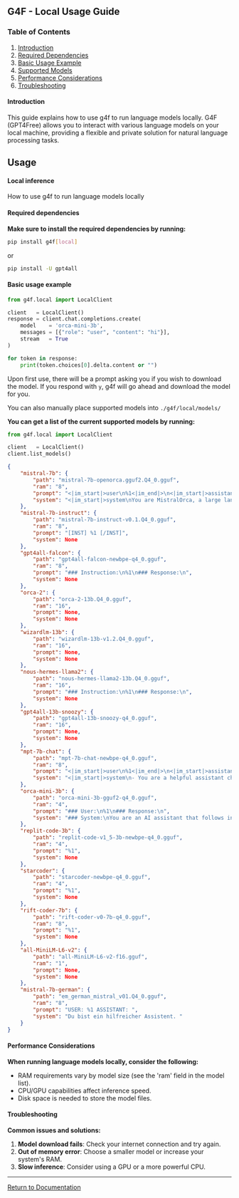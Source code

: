 ## G4F - Local Usage Guide
 

### Table of Contents
1. [Introduction](#introduction)
2. [Required Dependencies](#required-dependencies)
3. [Basic Usage Example](#basic-usage-example)
4. [Supported Models](#supported-models)
5. [Performance Considerations](#performance-considerations)
6. [Troubleshooting](#troubleshooting)

#### Introduction
This guide explains how to use g4f to run language models locally. G4F (GPT4Free) allows you to interact with various language models on your local machine, providing a flexible and private solution for natural language processing tasks.

## Usage
 
#### Local inference
How to use g4f to run language models locally
  
#### Required dependencies
**Make sure to install the required dependencies by running:**
```bash
pip install g4f[local]
```
or
```bash
pip install -U gpt4all
```

  

#### Basic usage example 
```python
from g4f.local import LocalClient

client   = LocalClient()
response = client.chat.completions.create(
    model    = 'orca-mini-3b',
    messages = [{"role": "user", "content": "hi"}],
    stream   = True
)

for token in response:
    print(token.choices[0].delta.content or "")
```

Upon first use, there will be a prompt asking you if you wish to download the model. If you respond with `y`, g4f will go ahead and download the model for you.

You can also manually place supported models into `./g4f/local/models/`
  

**You can get a list of the current supported models by running:**
```python
from g4f.local import LocalClient

client   = LocalClient()
client.list_models()
``` 

```json
{
    "mistral-7b": {
        "path": "mistral-7b-openorca.gguf2.Q4_0.gguf",
        "ram": "8",
        "prompt": "<|im_start|>user\n%1<|im_end|>\n<|im_start|>assistant\n",
        "system": "<|im_start|>system\nYou are MistralOrca, a large language model trained by Alignment Lab AI. For multi-step problems, write out your reasoning for each step.\n<|im_end|>"
    },
    "mistral-7b-instruct": {
        "path": "mistral-7b-instruct-v0.1.Q4_0.gguf",
        "ram": "8",
        "prompt": "[INST] %1 [/INST]",
        "system": None
    },
    "gpt4all-falcon": {
        "path": "gpt4all-falcon-newbpe-q4_0.gguf",
        "ram": "8",
        "prompt": "### Instruction:\n%1\n### Response:\n",
        "system": None
    },
    "orca-2": {
        "path": "orca-2-13b.Q4_0.gguf",
        "ram": "16",
        "prompt": None,
        "system": None
    },
    "wizardlm-13b": {
        "path": "wizardlm-13b-v1.2.Q4_0.gguf",
        "ram": "16",
        "prompt": None,
        "system": None
    },
    "nous-hermes-llama2": {
        "path": "nous-hermes-llama2-13b.Q4_0.gguf",
        "ram": "16",
        "prompt": "### Instruction:\n%1\n### Response:\n",
        "system": None
    },
    "gpt4all-13b-snoozy": {
        "path": "gpt4all-13b-snoozy-q4_0.gguf",
        "ram": "16",
        "prompt": None,
        "system": None
    },
    "mpt-7b-chat": {
        "path": "mpt-7b-chat-newbpe-q4_0.gguf",
        "ram": "8",
        "prompt": "<|im_start|>user\n%1<|im_end|>\n<|im_start|>assistant\n",
        "system": "<|im_start|>system\n- You are a helpful assistant chatbot trained by MosaicML.\n- You answer questions.\n- You are excited to be able to help the user, but will refuse to do anything that could be considered harmful to the user.\n- You are more than just an information source, you are also able to write poetry, short stories, and make jokes.<|im_end|>"
    },
    "orca-mini-3b": {
        "path": "orca-mini-3b-gguf2-q4_0.gguf",
        "ram": "4",
        "prompt": "### User:\n%1\n### Response:\n",
        "system": "### System:\nYou are an AI assistant that follows instruction extremely well. Help as much as you can.\n\n"
    },
    "replit-code-3b": {
        "path": "replit-code-v1_5-3b-newbpe-q4_0.gguf",
        "ram": "4",
        "prompt": "%1",
        "system": None
    },
    "starcoder": {
        "path": "starcoder-newbpe-q4_0.gguf",
        "ram": "4",
        "prompt": "%1",
        "system": None
    },
    "rift-coder-7b": {
        "path": "rift-coder-v0-7b-q4_0.gguf",
        "ram": "8",
        "prompt": "%1",
        "system": None
    },
    "all-MiniLM-L6-v2": {
        "path": "all-MiniLM-L6-v2-f16.gguf",
        "ram": "1",
        "prompt": None,
        "system": None
    },
    "mistral-7b-german": {
        "path": "em_german_mistral_v01.Q4_0.gguf",
        "ram": "8",
        "prompt": "USER: %1 ASSISTANT: ",
        "system": "Du bist ein hilfreicher Assistent. "
    }
}
```

#### Performance Considerations
**When running language models locally, consider the following:**
   - RAM requirements vary by model size (see the 'ram' field in the model list).
   - CPU/GPU capabilities affect inference speed.
   - Disk space is needed to store the model files.

#### Troubleshooting
**Common issues and solutions:**
   1. **Model download fails**: Check your internet connection and try again.
   2. **Out of memory error**: Choose a smaller model or increase your system's RAM.
   3. **Slow inference**: Consider using a GPU or a more powerful CPU.

---

[Return to Documentation](../)